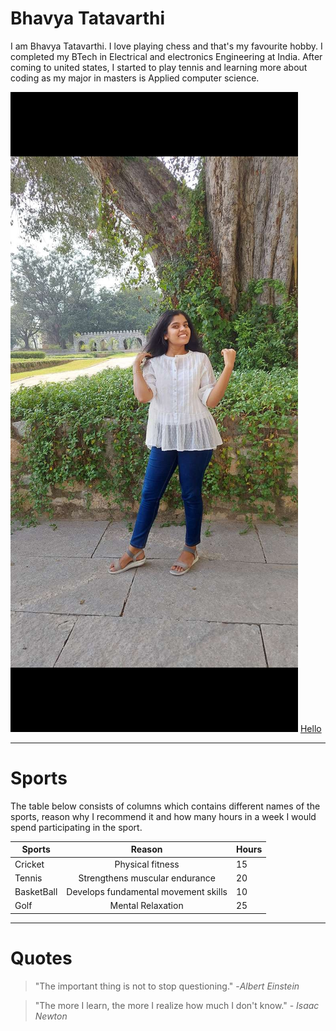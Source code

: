 # Bhavya Tatavarthi
I am Bhavya Tatavarthi. I love playing chess and that's my favourite hobby. I completed my BTech in Electrical and electronics Engineering at India. After coming to united states, I started to play tennis and learning more about coding as my major in masters is Applied computer science.

![Image](bhavya.jpg)
[Hello](README.md)

***
# Sports
The table below consists of columns which contains different names of the sports, reason why I recommend it and how many hours in a week I would spend participating in the
sport.<br>

| Sports | Reason | Hours |
|---|:---:|---| 
|Cricket|Physical fitness|15|
|Tennis|Strengthens muscular endurance|20|
|BasketBall|Develops fundamental movement skills|10|
|Golf|Mental Relaxation|25|
---
# Quotes
>"The important thing is not to stop questioning." -*Albert Einstein*

>"The more I learn, the more I realize how much I don't know." - *Isaac Newton*






